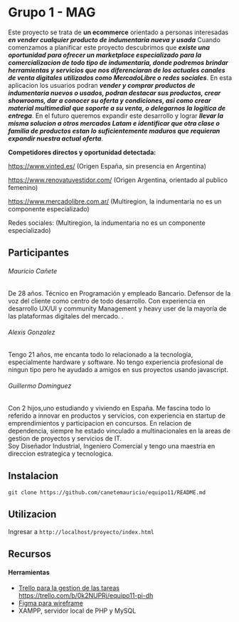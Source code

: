# Grupo 1 - MAG

Este proyecto se trata de **un ecommerce** orientado a personas interesadas ***en vender cualquier producto de indumentaria nueva y usada*** Cuando comenzamos a planificar este proyecto descubrimos que ***existe una oportunidad para ofrecer un marketplace especializado para la comercializacion de todo tipo de indumentaria, donde podremos brindar  herramientas y servicios que nos diferenciaran de los actuales canales de venta digitales utilizados como MercadoLibre o redes sociales***. En esta aplicacion los usuarios podran ***vender y comprar productos de indumentaria nuevos o usados, podran destacar sus productos, crear showrooms, dar a conocer su oferta y condiciones, asi como crear material multimedial que soporte a su venta, o delegarnos la logitica de entrega***. En el futuro queremos expandir este desarrollo y lograr ***llevar la misma solucion a otros mercados Latam e identificar que otra clase o familia de productos estan lo suficientemente maduros que requieran expandir nuestra actual oferta***.

**Competidores directos y oportunidad detectada:** 

https://www.vinted.es/ (Origen España, sin presencia en Argentina)

https://www.renovatuvestidor.com/ (Origen Argentina, orientado al publico femenino)

https://www.mercadolibre.com.ar/ (Multiregion, la indumentaria no es un componente especializado) 

Redes sociales: (Multiregion, la indumentaria no es un componente especializado)  
 
 

## Participantes

###### Mauricio Cañete 

De 28 años. Técnico en Programación y empleado Bancario. Defensor de la voz del cliente como centro de todo desarrollo. Con experiencia en desarrollo UX/UI y community Management y heavy user de la mayoría de las plataformas digitales del mercado. 
.

###### Alexis Gonzalez 
Tengo 21 años, me encanta todo lo relacionado a la tecnología, especialmente hardware y software. No tengo experiencia profesional de ningun tipo pero he ayudado a amigos en sus proyectos usando javascript.

###### Guillermo Dominguez
Con 2 hijos,uno estudiando y viviendo en España. Me fascina todo lo referido a innovar en productos y servicios, con experiencia en startup de emprendimientos y participacion en concursos. En relacion de dependencia, siempre he estado vinculado a multinacionales en la areas de gestion de proyectos y servicios de IT.  
Soy Diseñador Industrial, Ingeniero Comercial y tengo una maestria en direccion estrategica y tecnologica.



## Instalacion

```git clone https://github.com/canetemauricio/equipo11/README.md```



## Utilizacion

Ingresar a ```http://localhost/proyecto/index.html``` 



## Recursos

#### Herramientas

- [Trello para la gestion de las tareas](https://trello.com) https://trello.com/b/0k2NUPRj/equipo11-pi-dh
- [Figma para wireframe](https://figma.com)
- XAMPP, servidor local de PHP y MySQL

